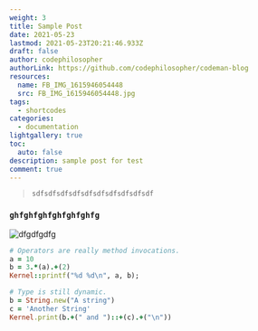 ```yaml
---
weight: 3
title: Sample Post
date: 2021-05-23
lastmod: 2021-05-23T20:21:46.933Z
draft: false
author: codephilosopher
authorLink: https://github.com/codephilosopher/codeman-blog
resources:
  name: FB_IMG_1615946054448
  src: FB_IMG_1615946054448.jpg
tags:
  - shortcodes
categories:
  - documentation
lightgallery: true
toc:
  auto: false
description: sample post for test
comment: true
---
```

> `sdfsdfsdfsdfsdfsdfsdfsdfsdfsdf`

### `ghfghfghfghfghfghfg`

![dfgdfgdfg](/images/uploads/fb_img_1615946054448.jpg "dfgdfgdfg")

```ruby
# Operators are really method invocations.
a = 10
b = 3.*(a).+(2)
Kernel::printf("%d %d\n", a, b);

# Type is still dynamic.
b = String.new("A string")
c = 'Another String'
Kernel.print(b.+(" and ")::+(c).+("\n"))
```